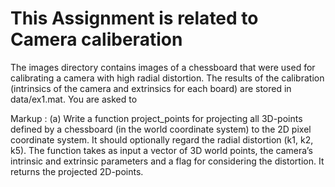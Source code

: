 # This Assignment is related to Camera caliberation #

The images directory contains images of a chessboard that were used for calibrating a camera
with high radial distortion. The results of the calibration (intrinsics of the camera and extrinsics
for each board) are stored in data/ex1.mat. You are asked to

Markup : (a) Write a function project_points for projecting all 3D-points defined by a chessboard
              (in the world coordinate system) to the 2D pixel coordinate system. It should optionally
              regard the radial distortion (k1, k2, k5). The function takes as input a vector of 3D
              world points, the camera’s intrinsic and extrinsic parameters and a flag for considering the
              distortion. It returns the projected 2D-points.
